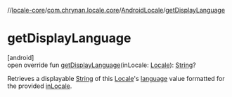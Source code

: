 //[locale-core](../../../index.md)/[com.chrynan.locale.core](../index.md)/[AndroidLocale](index.md)/[getDisplayLanguage](get-display-language.md)

# getDisplayLanguage

[android]\
open override fun [getDisplayLanguage](get-display-language.md)(inLocale: [Locale](../-locale/index.md#-1762194833%2FExtensions%2F-362537344)): [String](https://kotlinlang.org/api/latest/jvm/stdlib/kotlin/-string/index.html)?

Retrieves a displayable [String](https://kotlinlang.org/api/latest/jvm/stdlib/kotlin/-string/index.html) of this [Locale](../-locale/index.md#-1762194833%2FExtensions%2F-362537344)'s [language](language.md) value formatted for the provided [inLocale](get-display-language.md).
